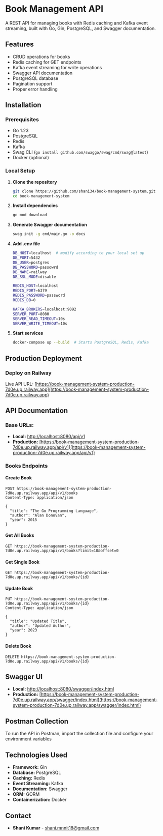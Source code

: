 # Book Management API

A REST API for managing books with Redis caching and Kafka event streaming, built with Go, Gin, PostgreSQL, and Swagger documentation.

## Features

- CRUD operations for books
- Redis caching for GET endpoints
- Kafka event streaming for write operations
- Swagger API documentation
- PostgreSQL database
- Pagination support
- Proper error handling

## Installation

### Prerequisites
- Go 1.23
- PostgreSQL
- Redis
- Kafka
- Swag CLI (`go install github.com/swaggo/swag/cmd/swag@latest`)
- Docker (optional)

### Local Setup

1. **Clone the repository**
   ```bash
   git clone https://github.com/shani34/book-management-system.git
   cd book-management-system
   ```

2. **Install dependencies**
   ```bash
   go mod download
   ```

3. **Generate Swagger documentation**
   ```bash
   swag init -g cmd/main.go -o docs
   ```
4. **Add .env file**
    ```bash
   DB_HOST=localhost  # modify according to your local set up
   DB_PORT=5432
   DB_USER=postgres
   DB_PASSWORD=passowrd
   DB_NAME=railway
   DB_SSL_MODE=disable

   REDIS_HOST=localhost
   REDIS_PORT=6379
   REDIS_PASSWORD=password
   REDIS_DB=0

   KAFKA_BROKERS=localhost:9092
   SERVER_PORT=8080
   SERVER_READ_TIMEOUT=10s
   SERVER_WRITE_TIMEOUT=10s
    ```
    
5. **Start services**
   ```bash
   docker-compose up --build  # Starts PostgreSQL, Redis, Kafka
   ```

## Production Deployment

### Deploy on Railway

Live API URL:
[https://book-management-system-production-7d0e.up.railway.app](https://book-management-system-production-7d0e.up.railway.app)


## API Documentation

### Base URLs:
- **Local:** [http://localhost:8080/api/v1](http://localhost:8080/api/v1)
- **Production:** [https://book-management-system-production-7d0e.up.railway.app/api/v1](https://book-management-system-production-7d0e.up.railway.app/api/v1)

### Books Endpoints

#### Create Book
```http
POST https://book-management-system-production-7d0e.up.railway.app/api/v1/books
Content-Type: application/json

{
  "title": "The Go Programming Language",
  "author": "Alan Donovan",
  "year": 2015
}
```

#### Get All Books
```http
GET https://book-management-system-production-7d0e.up.railway.app/api/v1/books?limit=10&offset=0
```

#### Get Single Book
```http
GET https://book-management-system-production-7d0e.up.railway.app/api/v1/books/{id}
```

#### Update Book
```http
PUT https://book-management-system-production-7d0e.up.railway.app/api/v1/books/{id}
Content-Type: application/json

{
  "title": "Updated Title",
  "author": "Updated Author",
  "year": 2023
}
```

#### Delete Book
```http
DELETE https://book-management-system-production-7d0e.up.railway.app/api/v1/books/{id}
```

## Swagger UI
- **Local:** [http://localhost:8080/swagger/index.html](http://localhost:8080/swagger/index.html)
- **Production:** [https://book-management-system-production-7d0e.up.railway.app/swagger/index.html](https://book-management-system-production-7d0e.up.railway.app/swagger/index.html)

## Postman Collection
To run the API in Postman, import the collection file and configure your environment variables 

## Technologies Used
- **Framework:** Gin
- **Database:** PostgreSQL
- **Caching:** Redis
- **Event Streaming:** Kafka
- **Documentation:** Swagger
- **ORM:** GORM
- **Containerization:** Docker


## Contact
- **Shani Kumar** - [shani.mnnit18@gmail.com](mailto:shani.mnnit18@gmail.com)


